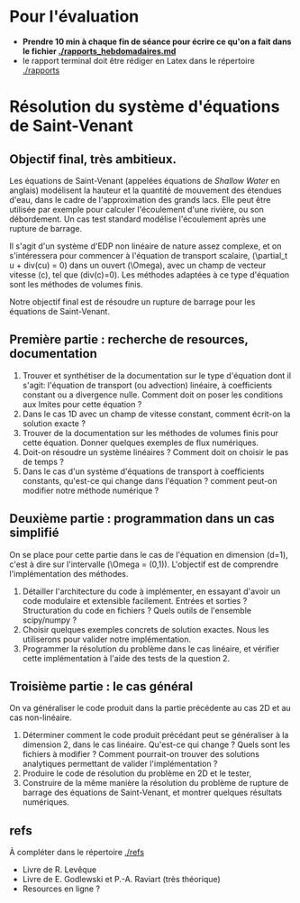 # Pour l'évaluation

- **Prendre 10 min à chaque fin de séance pour écrire ce qu'on a fait
    dans le fichier
    [./rapports_hebdomadaires.md](./rapports_hebdomadaires.md)**
- le rapport terminal doit être rédiger en Latex dans le répertoire
  [./rapports](rapports)

# Résolution du système d'équations de Saint-Venant

## Objectif final, très ambitieux.

Les équations de Saint-Venant (appelées équations de *Shallow Water* en anglais)
modélisent la hauteur et la quantité de mouvement des étendues d'eau, dans le
cadre de l'approximation des grands lacs. Elle peut être utilisée par exemple
pour calculer l'écoulement d'une rivière, ou son débordement. Un cas test
standard modélise l'écoulement après une rupture de barrage.

Il s'agit d'un système d'EDP non linéaire de nature assez complexe, et on
s'intéressera pour commencer à l'équation de transport scalaire, \(\partial_t u +
div(cu) = 0\) dans un ouvert \(\Omega\), avec un champ de vecteur vitesse \(c\), tel
que \(div(c)=0\). Les méthodes adaptées à ce type d'équation sont les méthodes de
volumes finis.

Notre objectif final est de résoudre un rupture de barrage pour les équations de
Saint-Venant.

## Première partie : recherche de resources, documentation

1.  Trouver et synthétiser de la documentation sur le type d'équation dont il
    s'agit: l'équation de transport (ou advection) linéaire, à coefficients
    constant ou a divergence nulle. Comment doit on poser les conditions aux
    lmites pour cette équation ?
2.  Dans le cas 1D avec un champ de vitesse constant, comment écrit-on la
    solution exacte ?
3.  Trouver de la documentation sur les méthodes de volumes finis pour cette
    équation. Donner quelques exemples de flux numériques.
4.  Doit-on résoudre un système linéaires ? Comment doit on choisir le pas de
    temps ?
5.  Dans le cas d'un système d'équations de transport à coefficients constants,
    qu'est-ce qui change dans l'équation ? comment peut-on modifier notre méthode
    numérique ?

## Deuxième partie : programmation dans un cas simplifié

On se place pour cette partie dans le cas de l'équation en dimension \(d=1\),
c'est à dire sur l'intervalle \(\Omega = (0,1)\). L'objectif est de comprendre
l'implémentation des méthodes.

1.  Détailler l'architecture du code à implémenter, en essayant d'avoir un code
    modulaire et extensible facilement. Entrées et sorties ? Structuration du
    code en fichiers ? Quels outils de l'ensemble scipy/numpy ?
2.  Choisir quelques exemples concrets de solution exactes. Nous les utiliserons
    pour valider notre implémentation.
3.  Programmer la résolution du problème dans le cas linéaire, et vérifier cette
    implémentation à l'aide des tests de la question 2.

## Troisième partie : le cas général

On va généraliser le code produit dans la partie précédente au cas 2D et au cas
non-linéaire.

1.  Déterminer comment le code produit précédant peut se généraliser à la
    dimension 2, dans le cas linéaire. Qu'est-ce qui change ? Quels sont les
    fichiers à modifier ? Comment pourrait-on trouver des solutions analytiques
    permettant de valider l'implémentation ?
2.  Produire le code de résolution du problème en 2D et le tester,
3.  Construire de la même manière la résolution du problème de rupture de barrage
    des équations de Saint-Venant, et montrer quelques résultats numériques.

## refs

À compléter dans le répertoire [./refs](./refs)

-   Livre de R. Levêque
-   Livre de E. Godlewski et P.-A. Raviart (très théorique)
-   Resources en ligne ?
